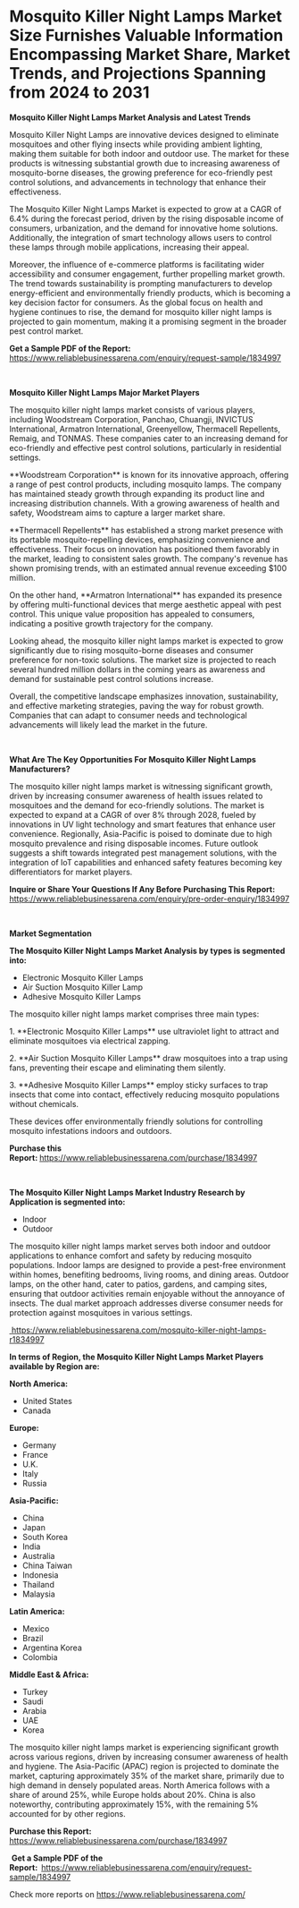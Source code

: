 <p><h1>Mosquito Killer Night Lamps Market Size Furnishes Valuable Information Encompassing Market Share, Market Trends, and Projections Spanning from 2024 to 2031</h1></p><p><strong>Mosquito Killer Night Lamps Market Analysis and Latest Trends</strong></p>
<p><p>Mosquito Killer Night Lamps are innovative devices designed to eliminate mosquitoes and other flying insects while providing ambient lighting, making them suitable for both indoor and outdoor use. The market for these products is witnessing substantial growth due to increasing awareness of mosquito-borne diseases, the growing preference for eco-friendly pest control solutions, and advancements in technology that enhance their effectiveness.</p><p>The Mosquito Killer Night Lamps Market is expected to grow at a CAGR of 6.4% during the forecast period, driven by the rising disposable income of consumers, urbanization, and the demand for innovative home solutions. Additionally, the integration of smart technology allows users to control these lamps through mobile applications, increasing their appeal. </p><p>Moreover, the influence of e-commerce platforms is facilitating wider accessibility and consumer engagement, further propelling market growth. The trend towards sustainability is prompting manufacturers to develop energy-efficient and environmentally friendly products, which is becoming a key decision factor for consumers. As the global focus on health and hygiene continues to rise, the demand for mosquito killer night lamps is projected to gain momentum, making it a promising segment in the broader pest control market.</p></p>
<p><strong>Get a Sample PDF of the Report:&nbsp;</strong> <a href="https://www.reliablebusinessarena.com/enquiry/request-sample/1834997?utm_campaign=1990&utm_medium=2&utm_source=Github&utm_content=ia&utm_term=31122024&utm_id=mosquito-killer-night-lamps">https://www.reliablebusinessarena.com/enquiry/request-sample/1834997</a></p>
<p>&nbsp;</p>
<p><strong>Mosquito Killer Night Lamps Major Market Players</strong></p>
<p><p>The mosquito killer night lamps market consists of various players, including Woodstream Corporation, Panchao, Chuangji, INVICTUS International, Armatron International, Greenyellow, Thermacell Repellents, Remaig, and TONMAS. These companies cater to an increasing demand for eco-friendly and effective pest control solutions, particularly in residential settings.</p><p>**Woodstream Corporation** is known for its innovative approach, offering a range of pest control products, including mosquito lamps. The company has maintained steady growth through expanding its product line and increasing distribution channels. With a growing awareness of health and safety, Woodstream aims to capture a larger market share.</p><p>**Thermacell Repellents** has established a strong market presence with its portable mosquito-repelling devices, emphasizing convenience and effectiveness. Their focus on innovation has positioned them favorably in the market, leading to consistent sales growth. The company's revenue has shown promising trends, with an estimated annual revenue exceeding $100 million.</p><p>On the other hand, **Armatron International** has expanded its presence by offering multi-functional devices that merge aesthetic appeal with pest control. This unique value proposition has appealed to consumers, indicating a positive growth trajectory for the company.</p><p>Looking ahead, the mosquito killer night lamps market is expected to grow significantly due to rising mosquito-borne diseases and consumer preference for non-toxic solutions. The market size is projected to reach several hundred million dollars in the coming years as awareness and demand for sustainable pest control solutions increase.</p><p>Overall, the competitive landscape emphasizes innovation, sustainability, and effective marketing strategies, paving the way for robust growth. Companies that can adapt to consumer needs and technological advancements will likely lead the market in the future.</p></p>
<p>&nbsp;</p>
<p><strong>What Are The Key Opportunities For Mosquito Killer Night Lamps Manufacturers?</strong></p>
<p><p>The mosquito killer night lamps market is witnessing significant growth, driven by increasing consumer awareness of health issues related to mosquitoes and the demand for eco-friendly solutions. The market is expected to expand at a CAGR of over 8% through 2028, fueled by innovations in UV light technology and smart features that enhance user convenience. Regionally, Asia-Pacific is poised to dominate due to high mosquito prevalence and rising disposable incomes. Future outlook suggests a shift towards integrated pest management solutions, with the integration of IoT capabilities and enhanced safety features becoming key differentiators for market players.</p></p>
<p><strong>Inquire or Share Your Questions If Any Before Purchasing This Report:</strong> <a href="https://www.reliablebusinessarena.com/enquiry/pre-order-enquiry/1834997?utm_campaign=1990&utm_medium=2&utm_source=Github&utm_content=ia&utm_term=31122024&utm_id=mosquito-killer-night-lamps">https://www.reliablebusinessarena.com/enquiry/pre-order-enquiry/1834997</a></p>
<p>&nbsp;</p>
<p><strong>Market Segmentation</strong></p>
<p><strong>The Mosquito Killer Night Lamps Market Analysis by types is segmented into:</strong></p>
<p><ul><li>Electronic Mosquito Killer Lamps</li><li>Air Suction Mosquito Killer Lamp</li><li>Adhesive Mosquito Killer Lamps</li></ul></p>
<p><p>The mosquito killer night lamps market comprises three main types: </p><p>1. **Electronic Mosquito Killer Lamps** use ultraviolet light to attract and eliminate mosquitoes via electrical zapping. </p><p>2. **Air Suction Mosquito Killer Lamps** draw mosquitoes into a trap using fans, preventing their escape and eliminating them silently. </p><p>3. **Adhesive Mosquito Killer Lamps** employ sticky surfaces to trap insects that come into contact, effectively reducing mosquito populations without chemicals. </p><p>These devices offer environmentally friendly solutions for controlling mosquito infestations indoors and outdoors.</p></p>
<p><strong>Purchase this Report:&nbsp;</strong><a href="https://www.reliablebusinessarena.com/purchase/1834997?utm_campaign=1990&utm_medium=2&utm_source=Github&utm_content=ia&utm_term=31122024&utm_id=mosquito-killer-night-lamps">https://www.reliablebusinessarena.com/purchase/1834997</a></p>
<p>&nbsp;</p>
<p><strong>The Mosquito Killer Night Lamps Market Industry Research by Application is segmented into:</strong></p>
<p><ul><li>Indoor</li><li>Outdoor</li></ul></p>
<p><p>The mosquito killer night lamps market serves both indoor and outdoor applications to enhance comfort and safety by reducing mosquito populations. Indoor lamps are designed to provide a pest-free environment within homes, benefiting bedrooms, living rooms, and dining areas. Outdoor lamps, on the other hand, cater to patios, gardens, and camping sites, ensuring that outdoor activities remain enjoyable without the annoyance of insects. The dual market approach addresses diverse consumer needs for protection against mosquitoes in various settings.</p></p>
<p><a href="https://www.reliablebusinessarena.com/mosquito-killer-night-lamps-r1834997?utm_campaign=1990&utm_medium=2&utm_source=Github&utm_content=ia&utm_term=31122024&utm_id=mosquito-killer-night-lamps">&nbsp;https://www.reliablebusinessarena.com/mosquito-killer-night-lamps-r1834997</a></p>
<p><strong>In terms of Region, the Mosquito Killer Night Lamps Market Players available by Region are:</strong></p>
<p>
    <p> <strong> North America: </strong>
        <ul>
            <li>United States</li>
            <li>Canada</li>
        </ul>
        </p> 
    <p> <strong> Europe: </strong>
        <ul>
            <li>Germany</li>
            <li>France</li>
            <li>U.K.</li>
            <li>Italy</li>
            <li>Russia</li>
        </ul>
        </p> 
    <p> <strong> Asia-Pacific: </strong>
        <ul>
            <li>China</li>
            <li>Japan</li>
            <li>South Korea</li>
            <li>India</li>
            <li>Australia</li>
            <li>China Taiwan</li>
            <li>Indonesia</li>
            <li>Thailand</li>
            <li>Malaysia</li>
        </ul>
        </p> 
    <p> <strong> Latin America: </strong>
        <ul>
            <li>Mexico</li>
            <li>Brazil</li>
            <li>Argentina Korea</li>
            <li>Colombia</li>
        </ul>
        </p> 
    <p> <strong> Middle East & Africa: </strong>
        <ul>
            <li>Turkey</li>
            <li>Saudi</li>
            <li>Arabia</li>
            <li>UAE</li>
            <li>Korea</li>
        </ul>
    </p>
    </p>
<p><p>The mosquito killer night lamps market is experiencing significant growth across various regions, driven by increasing consumer awareness of health and hygiene. The Asia-Pacific (APAC) region is projected to dominate the market, capturing approximately 35% of the market share, primarily due to high demand in densely populated areas. North America follows with a share of around 25%, while Europe holds about 20%. China is also noteworthy, contributing approximately 15%, with the remaining 5% accounted for by other regions.</p></p>
<p><strong>Purchase this Report: </strong><a href="https://www.reliablebusinessarena.com/purchase/1834997?utm_campaign=1990&utm_medium=2&utm_source=Github&utm_content=ia&utm_term=31122024&utm_id=mosquito-killer-night-lamps">https://www.reliablebusinessarena.com/purchase/1834997</a></p>
<p>&nbsp;<strong>Get a Sample PDF of the Report:&nbsp;&nbsp;</strong><a href="https://www.reliablebusinessarena.com/enquiry/request-sample/1834997?utm_campaign=1990&utm_medium=2&utm_source=Github&utm_content=ia&utm_term=31122024&utm_id=mosquito-killer-night-lamps">https://www.reliablebusinessarena.com/enquiry/request-sample/1834997</a></p>
<p><strong></strong></p>
<p>Check more reports on <a href="https://www.reliablebusinessarena.com/?utm_campaign=1990&utm_medium=2&utm_source=Github&utm_content=ia&utm_term=31122024&utm_id=mosquito-killer-night-lamps">https://www.reliablebusinessarena.com/</a></p>